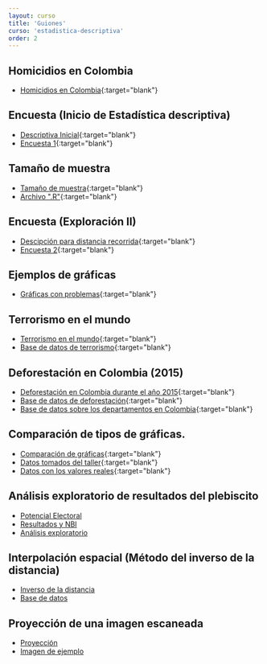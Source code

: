 ```yaml
---
layout: curso
title: 'Guiones'
curso: 'estadistica-descriptiva'
order: 2
---
```



## Homicidios en Colombia

- [Homicidios en Colombia](./guiones/HomicidiosColombia2014.html){:target="blank"}

## Encuesta (Inicio de Estadística descriptiva)

- [Descriptiva Inicial](./guiones/encuesta201602.html){:target="blank"}
- [Encuesta 1](./basesdedatos/encuesta201602_1.xlsx){:target="blank"}

## Tamaño de muestra

- [Tamaño de muestra](./guiones/tammuest.html){:target="blank"}
- [Archivo ".R"](./guiones/tammuest.R){:target="blank"}

## Encuesta (Exploración II)

- [Descipción para distancia recorrida](./guiones/encuesta201602_2.html){:target="blank"}
- [Encuesta 2](./basesdedatos/encuesta201602_2.xlsx){:target="blank"}

## Ejemplos de gráficas

- [Gráficas con problemas](./graficas/index.html){:target="blank"}

## Terrorismo en el mundo

- [Terrorismo en el mundo](./guiones/terrorismo.html){:target="blank"}
- [Base de datos de terrorismo](./basesdedatos/terrorismo.xlsx){:target="blank"}

## Deforestación en Colombia (2015)

- [Deforestación en Colombia durante el año 2015](./guiones/deforestacion.html){:target="blank"}
- [Base de datos de deforestación](./basesdedatos/deforestacion.xlsx){:target="blank"}
- [Base de datos sobre los departamentos en Colombia](./basesdedatos/departamentos.xlsx){:target="blank"}

## Comparación de tipos de gráficas.

- [Comparación de gráficas](./guiones/comparagraficas.html){:target="blank"}
- [Datos tomados del taller](./basesdedatos/compara_graficas.xlsx){:target="blank"}
- [Datos con los valores reales](./basesdedatos/ingresosReales.xlsx){:target="blank"}

## Análisis exploratorio de resultados del plebiscito

* [Potencial Electoral](./basesdedatos/potencialElectoral.xlsx)
* [Resultados y NBI](./basesdedatos/Departamentos_plebiscito.xlsx)
* [Análisis exploratorio](./guiones/plebiscito1.html)

## Interpolación espacial (Método del inverso de la distancia)

* [Inverso de la distancia](./guiones/interpol_espacial.html)
* [Base de datos](./basesdedatos/estonia_air_temperature_2.csv)

## Proyección de una imagen escaneada

 * [Proyección](./guiones/ejemplo_proy.nb.html)
 * [Imagen de ejemplo](./guiones/nucleo_rio1.tif)
